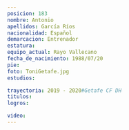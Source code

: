 ```yaml
---
posicion: 183
nombre: Antonio
apellidos: García Ríos
nacionalidad: Español
demarcacion: Entrenador
estatura: 
equipo_actual: Rayo Vallecano
fecha_de_nacimiento: 1988/07/20
pie: 
foto: ToniGetafe.jpg
estudios: 

trayectoria: 2019 - 2020#Getafe CF DH
titulos:
logros:

video:
---
```

